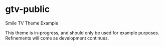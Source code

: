 # gtv-public
Smile TV Theme Example

This theme is in-progress, and should only be used for example purposes.
Refinements will come as development continues.
